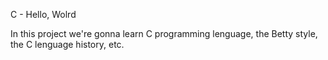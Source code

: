 C - Hello, Wolrd

In this project we're gonna learn C programming lenguage, the Betty style, the C lenguage history, etc.
